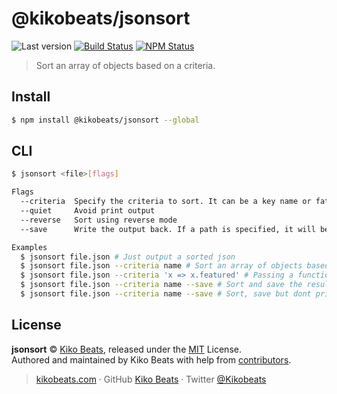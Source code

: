 # @kikobeats/jsonsort

![Last version](https://img.shields.io/github/tag/Kikobeats/@kikobeats/jsonsort.svg?style=flat-square)
[![Build Status](https://img.shields.io/travis/Kikobeats/@kikobeats/jsonsort/master.svg?style=flat-square)](https://travis-ci.org/Kikobeats/@kikobeats/jsonsort)
[![NPM Status](https://img.shields.io/npm/dm/@kikobeats/jsonsort.svg?style=flat-square)](https://www.npmjs.org/package/@kikobeats/jsonsort)

> Sort an array of objects based on a criteria.

## Install

```bash
$ npm install @kikobeats/jsonsort --global
```

## CLI

```bash
$ jsonsort <file>[flags]

Flags
  --criteria  Specify the criteria to sort. It can be a key name or fat arrow function.
  --quiet     Avoid print output
  --reverse   Sort using reverse mode
  --save      Write the output back. If a path is specified, it will be used over the original

Examples
  $ jsonsort file.json # Just output a sorted json
  $ jsonsort file.json --criteria name # Sort an array of objects based on alphabetical `name` value.
  $ jsonsort file.json --criteria 'x => x.featured' # Passing a function as criteria.
  $ jsonsort file.json --criteria name --save # Sort and save the result.
  $ jsonsort file.json --criteria name --save # Sort, save but dont print result.

```

## License

**jsonsort** © [Kiko Beats](https://kikobeats.com), released under the [MIT](https://github.com/Kikobeats/jsonsort/blob/master/LICENSE.md) License.<br>
Authored and maintained by Kiko Beats with help from [contributors](https://github.com/Kikobeats/jsonsort/contributors).

> [kikobeats.com](https://kikobeats.com) · GitHub [Kiko Beats](https://github.com/Kikobeats) · Twitter [@Kikobeats](https://twitter.com/Kikobeats)
